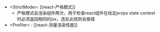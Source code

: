 - \<StrictMode>: [[react-严格模式]]
	- 严格模式会渲染组件两次，用于检查react组件在给定props state context时必须返回相同的jsx，违反此规则会报错
- \<Profiler> : [[react-测量渲染性能]]